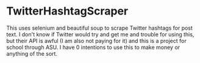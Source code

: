 # TwitterHashtagScraper
This uses selenium and beautiful soup to scrape Twitter hashtags for post text. I don't know if Twitter would try and get me and trouble for using this, but their API is awful (I am also not paying for it) and this is a project for school through ASU. I have 0 intentions to use this to make money or anything of the sort. 

